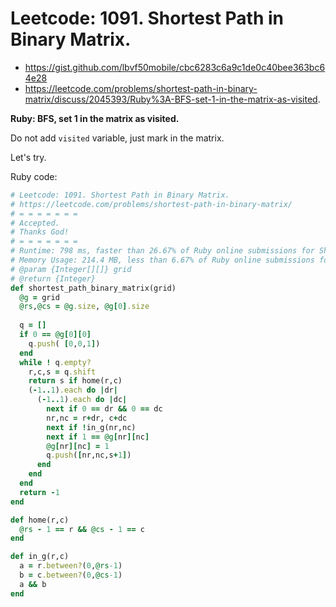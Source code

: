 # Leetcode: 1091. Shortest Path in Binary Matrix.

- https://gist.github.com/lbvf50mobile/cbc6283c6a9c1de0c40bee363bc64e28
- https://leetcode.com/problems/shortest-path-in-binary-matrix/discuss/2045393/Ruby%3A-BFS-set-1-in-the-matrix-as-visited.

**Ruby: BFS, set 1 in the matrix as visited.**

Do not add `visited` variable, just mark in the matrix.

Let's try.

Ruby code:
```Ruby
# Leetcode: 1091. Shortest Path in Binary Matrix.
# https://leetcode.com/problems/shortest-path-in-binary-matrix/
# = = = = = = =
# Accepted.
# Thanks God!
# = = = = = = =
# Runtime: 798 ms, faster than 26.67% of Ruby online submissions for Shortest Path in Binary Matrix.
# Memory Usage: 214.4 MB, less than 6.67% of Ruby online submissions for Shortest Path in Binary Matrix.
# @param {Integer[][]} grid
# @return {Integer}
def shortest_path_binary_matrix(grid)
  @g = grid
  @rs,@cs = @g.size, @g[0].size
  
  q = []
  if 0 == @g[0][0]
    q.push( [0,0,1])
  end
  while ! q.empty?
    r,c,s = q.shift
    return s if home(r,c)
    (-1..1).each do |dr|
      (-1..1).each do |dc|
        next if 0 == dr && 0 == dc
        nr,nc = r+dr, c+dc
        next if !in_g(nr,nc)
        next if 1 == @g[nr][nc]
        @g[nr][nc] = 1
        q.push([nr,nc,s+1])
      end
    end
  end
  return -1
end

def home(r,c)
  @rs - 1 == r && @cs - 1 == c
end

def in_g(r,c)
  a = r.between?(0,@rs-1)
  b = c.between?(0,@cs-1)
  a && b
end
```
